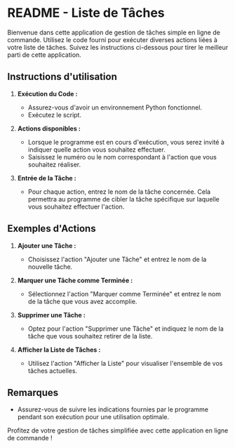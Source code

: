 # README - Liste de Tâches

Bienvenue dans cette application de gestion de tâches simple en ligne de commande. Utilisez le code fourni pour exécuter diverses actions liées à votre liste de tâches. Suivez les instructions ci-dessous pour tirer le meilleur parti de cette application.

## Instructions d'utilisation

1. **Exécution du Code :**
   - Assurez-vous d'avoir un environnement Python fonctionnel.
   - Exécutez le script.

2. **Actions disponibles :**
   - Lorsque le programme est en cours d'exécution, vous serez invité à indiquer quelle action vous souhaitez effectuer.
   - Saisissez le numéro ou le nom correspondant à l'action que vous souhaitez réaliser.

3. **Entrée de la Tâche :**
   - Pour chaque action, entrez le nom de la tâche concernée. Cela permettra au programme de cibler la tâche spécifique sur laquelle vous souhaitez effectuer l'action.

## Exemples d'Actions

1. **Ajouter une Tâche :**
   - Choisissez l'action "Ajouter une Tâche" et entrez le nom de la nouvelle tâche.

2. **Marquer une Tâche comme Terminée :**
   - Sélectionnez l'action "Marquer comme Terminée" et entrez le nom de la tâche que vous avez accomplie.

3. **Supprimer une Tâche :**
   - Optez pour l'action "Supprimer une Tâche" et indiquez le nom de la tâche que vous souhaitez retirer de la liste.

4. **Afficher la Liste de Tâches :**
   - Utilisez l'action "Afficher la Liste" pour visualiser l'ensemble de vos tâches actuelles.

## Remarques

- Assurez-vous de suivre les indications fournies par le programme pendant son exécution pour une utilisation optimale.

Profitez de votre gestion de tâches simplifiée avec cette application en ligne de commande !
